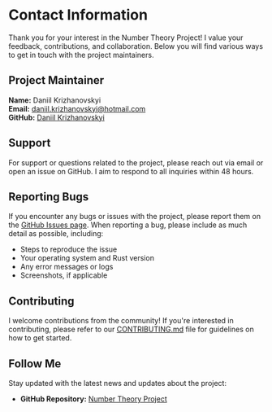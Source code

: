 # Contact Information

Thank you for your interest in the Number Theory Project! I value your feedback, contributions, and collaboration. Below you will find various ways to get in touch with the project maintainers.

## Project Maintainer

**Name:** Daniil Krizhanovskyi  
**Email:** daniil.krizhanovskyi@hotmail.com  
**GitHub:** [Daniil Krizhanovskyi](https://github.com/dkrizhanovskyi)

## Support

For support or questions related to the project, please reach out via email or open an issue on GitHub. I aim to respond to all inquiries within 48 hours.

## Reporting Bugs

If you encounter any bugs or issues with the project, please report them on the [GitHub Issues page](https://github.com/dkrizhanovskyi/number_theory_project/issues). When reporting a bug, please include as much detail as possible, including:

- Steps to reproduce the issue
- Your operating system and Rust version
- Any error messages or logs
- Screenshots, if applicable

## Contributing

I welcome contributions from the community! If you're interested in contributing, please refer to our [CONTRIBUTING.md](CONTRIBUTING.md) file for guidelines on how to get started.

## Follow Me

Stay updated with the latest news and updates about the project:

- **GitHub Repository:** [Number Theory Project](https://github.com/dkrizhanovskyi/number_theory_project)




